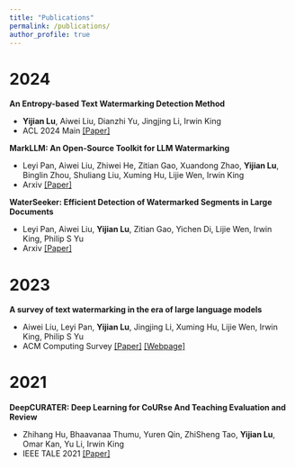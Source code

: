 ```yaml
---
title: "Publications"
permalink: /publications/
author_profile: true
---
```


2024
===

**An Entropy-based Text Watermarking Detection Method**
- **Yijian Lu**, Aiwei Liu, Dianzhi Yu, Jingjing Li, Irwin King
- ACL 2024 Main [[Paper]](https://aclanthology.org/2024.acl-long.630/)

**MarkLLM: An Open-Source Toolkit for LLM Watermarking**
- Leyi Pan, Aiwei Liu, Zhiwei He, Zitian Gao, Xuandong Zhao, **Yijian Lu**, Binglin Zhou, Shuliang Liu, Xuming Hu, Lijie Wen, Irwin King
- Arxiv [[Paper]](https://arxiv.org/abs/2405.10051)

**WaterSeeker: Efficient Detection of Watermarked Segments in Large Documents**
- Leyi Pan, Aiwei Liu, **Yijian Lu**, Zitian Gao, Yichen Di, Lijie Wen, Irwin King, Philip S Yu
- Arxiv [[Paper]](https://arxiv.org/abs/2409.05112)

2023
===

**A survey of text watermarking in the era of large language models**
- Aiwei Liu, Leyi Pan, **Yijian Lu**, Jingjing Li, Xuming Hu, Lijie Wen, Irwin King, Philip S Yu
- ACM Computing Survey [[Paper]](https://dl.acm.org/doi/abs/10.1145/3691626) [[Webpage]](https://survey-text-watermark.github.io/index.html)

2021
===

**DeepCURATER: Deep Learning for CoURse And Teaching Evaluation and Review**
- Zhihang Hu, Bhaavanaa Thumu, Yuren Qin, ZhiSheng Tao, **Yijian Lu**, Omar Kan, Yu Li, Irwin King
- IEEE TALE 2021 [[Paper]](https://ieeexplore.ieee.org/abstract/document/9678633)




